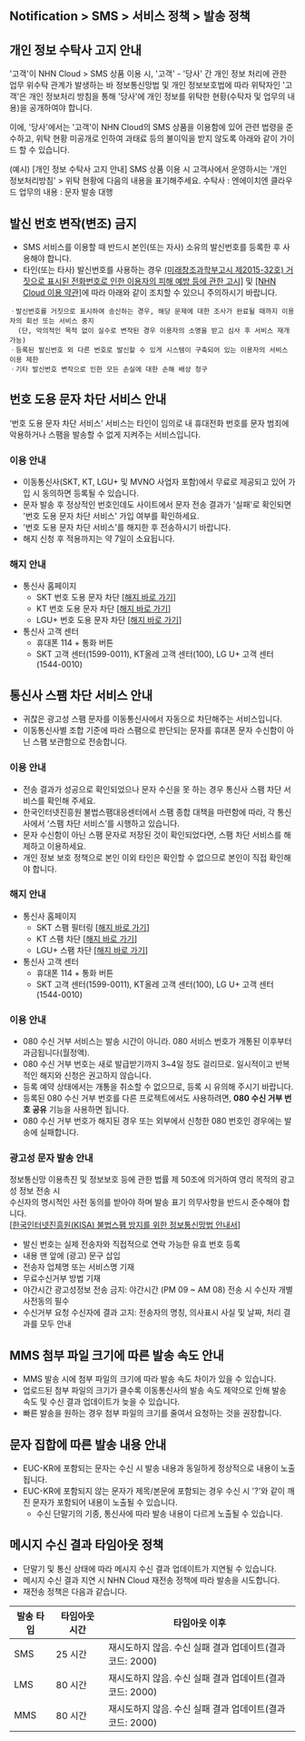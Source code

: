 ## Notification > SMS > 서비스 정책 > 발송 정책

<span id="private-policy"></span>
## 개인 정보 수탁사 고지 안내

'고객'이 NHN Cloud > SMS 상품 이용 시, '고객' - '당사' 간 개인 정보 처리에 관한 업무 위수탁 관계가 발생하는 바 정보통신망법 및 개인 정보보호법에 따라 위탁자인 '고객'은 개인 정보처리 방침을 통해 '당사'에 개인 정보를 위탁한 현황(수탁자 및 업무의 내용)을 공개하여야 합니다.

이에, '당사'에서는 '고객'이 NHN Cloud의 SMS 상품을 이용함에 있어 관련 법령을 준수하고, 위탁 현황 미공개로 인하여 과태료 등의 불이익을 받지 않도록 아래와 같이 가이드 할 수 있습니다.

(예시)
[개인 정보 수탁사 고지 안내]
SMS 상품 이용 시 고객사에서 운영하시는 '개인 정보처리방침' > 위탁 현황에 다음의 내용을 표기해주세요.
수탁사 : 엔에이치엔 클라우드
업무의 내용 : 문자 발송 대행

<span id='fabrication-number'></span>
## 발신 번호 변작(변조) 금지
+ SMS 서비스를 이용할 때 반드시 본인(또는 자사) 소유의 발신번호를 등록한 후 사용해야 합니다.
+ 타인(또는 타사) 발신번호를 사용하는 경우 <a href="https://www.msit.go.kr/bbs/view.do?sCode=user&mId=108&mPid=103&bbsSeqNo=83&nttSeqNo=1259891" target="_blank">(미래창조과학부고시 제2015-32호) 거짓으로 표시된 전화번호로 인한 이용자의 피해 예방 등에 관한 고시]</a> 및 <a href="https://www.toast.com/terms/terms-service
" target="_blank">[NHN Cloud 이용 약관]</a>에 따라 아래와 같이 조치할 수 있으니 주의하시기 바랍니다. 

```
ㆍ발신번호를 거짓으로 표시하여 송신하는 경우, 해당 문제에 대한 조사가 완료될 때까지 이용자의 회선 또는 서비스 중지
  (단, 악의적인 목적 없이 실수로 변작된 경우 이용자의 소명을 받고 심사 후 서비스 재개 가능)
ㆍ등록된 발신번호 외 다른 번호로 발신할 수 있게 시스템이 구축되어 있는 이용자의 서비스 이용 제한 
ㆍ기타 발신번호 변작으로 인한 모든 손실에 대한 손해 배상 청구  
```

<span id="fraud-number"></span>
## 번호 도용 문자 차단 서비스 안내
‘번호 도용 문자 차단 서비스’ 서비스는 타인이 임의로 내 휴대전화 번호를 문자 범죄에 악용하거나 스팸을 발송할 수 없게 지켜주는 서비스입니다.

### 이용 안내
+ 이동통신사(SKT, KT, LGU+ 및 MVNO 사업자 포함)에서 무료로 제공되고 있어 가입 시 동의하면 등록될 수 있습니다.
+ 문자 발송 후 정상적인 번호인데도 사이트에서 문자 전송 결과가 '실패'로 확인되면 '번호 도용 문자 차단 서비스' 가입 여부를 확인하세요.
+ '번호 도용 문자 차단 서비스'를 해지한 후 전송하시기 바랍니다.
+ 해지 신청 후 적용까지는 약 7일이 소요됩니다.

### 해지 안내
+ 통신사 홈페이지
    + SKT 번호 도용 문자 차단 [[해지 바로 가기](http://www.tworld.co.kr/normal.do?serviceId=S_PROD2001&viewId=V_PROD2001&prod_id=NA00004406)]
    + KT 번호 도용 문자 차단 [[해지 바로 가기](https://product.kt.com/wDic/productDetail.do?ItemCode=1047)]
    + LGU+ 번호 도용 문자 차단 [[해지 바로 가기](http://www.uplus.co.kr/css/pord/cosv/cosv/RetrievePsMbSDmsgInfo.hpi?catgCd=50501&prodCdKey=LRZ0002297)]
+ 통신사 고객 센터
    + 휴대폰 114 + 통화 버튼
    + SKT 고객 센터(1599-0011), KT올레 고객 센터(100), LG U+ 고객 센터(1544-0010)

<span id="spam-number"></span>
## 통신사 스팸 차단 서비스 안내
+ 귀찮은 광고성 스팸 문자를 이동통신사에서 자동으로 차단해주는 서비스입니다.
+ 이동통신사별 조합 기준에 따라 스팸으로 판단되는 문자를 휴대폰 문자 수신함이 아닌 스팸 보관함으로 전송합니다.

### 이용 안내
+ 전송 결과가 성공으로 확인되었으나 문자 수신을 못 하는 경우 통신사 스팸 차단 서비스를 확인해 주세요.
+ 한국인터넷진흥원 불법스팸대응센터에서 스팸 종합 대책을 마련함에 따라, 각 통신사에서 ‘스팸 차단 서비스’를 시행하고 있습니다.
+ 문자 수신함이 아닌 스팸 문자로 저장된 것이 확인되었다면, 스팸 차단 서비스를 해제하고 이용하세요.
+ 개인 정보 보호 정책으로 본인 이외 타인은 확인할 수 없으므로 본인이 직접 확인해야 합니다.

### 해지 안내
+ 통신사 홈페이지
    + SKT 스팸 필터링 [[해지 바로 가기](http://www.tworld.co.kr/normal.do?serviceId=S_PROD2001&viewId=V_PROD2001&prod_id=NA00002121)]
    + KT 스팸 차단 [[해지 바로 가기](https://product.kt.com/wDic/productDetail.do?ItemCode=479)]
    + LGU+ 스팸 차단 [[해지 바로 가기](http://www.uplus.co.kr/css/pord/cosv/cosv/RetrievePsMbSDmsgInfo.hpi?catgCd=51436&prodCdKey=LRZ0000277&mid=315)]
+ 통신사 고객 센터
    + 휴대폰 114 + 통화 버튼
    + SKT 고객 센터(1599-0011), KT올레 고객 센터(100), LG U+ 고객 센터(1544-0010)

### 이용 안내
+ 080 수신 거부 서비스는 발송 시간이 아니라. 080 서비스 번호가 개통된 이후부터 과금됩니다(월정액).
+ 080 수신 거부 번호는 새로 발급받기까지 3~4일 정도 걸리므로. 일시적이고 반복적인 해지와 신청은 권고하지 않습니다.
+ 등록 예약 상태에서는 개통을 취소할 수 없으므로, 등록 시 유의해 주시기 바랍니다.
+ 등록된 080 수신 거부 번호를 다른 프로젝트에서도 사용하려면,  **080 수신 거부 번호 공유** 기능을 사용하면 됩니다.
+ 080 수신 거부 번호가 해지된 경우 또는 외부에서 신청한 080 번호인 경우에는 발송에 실패합니다.

### 광고성 문자 발송 안내
정보통신망 이용촉진 및 정보보호 등에 관한 법률 제 50조에 의거하여 영리 목적의 광고성 정보 전송 시\
수신자의 명시적인 사전 동의를 받아야 하며 발송 표기 의무사항을 반드시 준수해야 합니다.\
[[한국인터넷진흥원(KISA) 불법스팸 방지를 위한 정보통신망법 안내서](https://static.toastoven.net/prod_sms/kisa_spam_guide.pdf)]
+ 발신 번호는 실제 전송자와 직접적으로 연락 가능한 유효 번호 등록
+ 내용 맨 앞에 (광고) 문구 삽입
+ 전송자 업체명 또는 서비스명 기재
+ 무료수신거부 방법 기재
+ 야간시간 광고성정보 전송 금지: 야간시간 (PM 09 ~ AM 08) 전송 시 수신자 개별 사전동의 필수
+ 수신거부 요청 수신자에 결과 고지: 전송자의 명칭, 의사표시 사실 및 날짜, 처리 결과를 모두 안내

## MMS 첨부 파일 크기에 따른 발송 속도 안내
+ MMS 발송 시에 첨부 파일의 크기에 따라 발송 속도 차이가 있을 수 있습니다.
+ 업로드된 첨부 파일의 크기가 클수록 이동통신사의 발송 속도 제약으로 인해 발송 속도 및 수신 결과 업데이트가 늦을 수 있습니다.
+ 빠른 발송을 원하는 경우 첨부 파일의 크기를 줄여서 요청하는 것을 권장합니다.

## 문자 집합에 따른 발송 내용 안내
+ EUC-KR에 포함되는 문자는 수신 시 발송 내용과 동일하게 정상적으로 내용이 노출됩니다.
+ EUC-KR에 포함되지 않는 문자가 제목/본문에 포함되는 경우 수신 시 '?'와 같이 깨진 문자가 포함되어 내용이 노출될 수 있습니다.
    + 수신 단말기의 기종, 통신사에 따라 발송 내용이 다르게 노출될 수 있습니다.

## 메시지 수신 결과 타임아웃 정책
+ 단말기 및 통신 상태에 따라 메시지 수신 결과 업데이트가 지연될 수 있습니다.
+ 메시지 수신 결과 지연 시 NHN Cloud 재전송 정책에 따라 발송을 시도합니다.
+ 재전송 정책은 다음과 같습니다.

| 발송 타입 | 타임아웃 시간 | 타임아웃 이후 |
|---|---|---|
| SMS | 25 시간 | 재시도하지 않음. 수신 실패 결과 업데이트(결과 코드: 2000) |
| LMS | 80 시간 | 재시도하지 않음. 수신 실패 결과 업데이트(결과 코드: 2000) |
| MMS | 80 시간 | 재시도하지 않음. 수신 실패 결과 업데이트(결과 코드: 2000) |